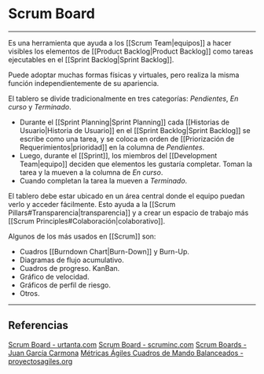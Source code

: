 # Scrum Board
---

Es una herramienta que ayuda a los [[Scrum Team|equipos]] a hacer visibles los elementos de [[Product Backlog|Product Backlog]] como tareas ejecutables en el [[Sprint Backlog|Sprint Backlog]].

Puede adoptar muchas formas físicas y virtuales, pero realiza la misma función independientemente de su apariencia.

El tablero se divide tradicionalmente en tres categorías: *Pendientes*, *En curso* y *Terminado*.
- Durante el [[Sprint Planning|Sprint Planning]] cada [[Historias de Usuario|Historia de Usuario]] en el [[Sprint Backlog|Sprint Backlog]] se escribe como una tarea, y se coloca en orden de [[Priorización de Requerimientos|prioridad]] en la columna de *Pendientes*.
- Luego, durante el [[Sprint]], los miembros del [[Development Team|equipo]] deciden que elementos les gustaría completar. Toman la tarea y la mueven a la columna de *En curso*.
- Cuando completan la tarea la mueven a *Terminado*.

El tablero debe estar ubicado en un área central donde el equipo puedan verlo y acceder fácilmente. Esto ayuda a la [[Scrum Pillars#Transparencia|transparencia]] y a crear un espacio de trabajo más [[Scrum Principles#Colaboración|colaborativo]].

Algunos de los más usados en [[Scrum]] son:
- Cuadros [[Burndown Chart|Burn-Down]] y Burn-Up.
- Diagramas de flujo acumulativo.
- Cuadros de progreso. KanBan.
- Gráfico de velocidad.
- Gráficos de perfil de riesgo.
- Otros.

---

## Referencias
[Scrum Board - urtanta.com](https://urtanta.com/scrum-board/)
[Scrum Board - scruminc.com](https://www.scruminc.com/scrum-board/)
[Scrum Boards - Juan García Carmona](https://juan-garcia-carmona.blogspot.com/2012/08/scrum-boards.html)
[Métricas Ágiles Cuadros de Mando Balanceados - proyectosagiles.org](https://proyectosagiles.org/2008/12/07/metricas-agiles-cuadro-mandos-balanceado-scrum/)